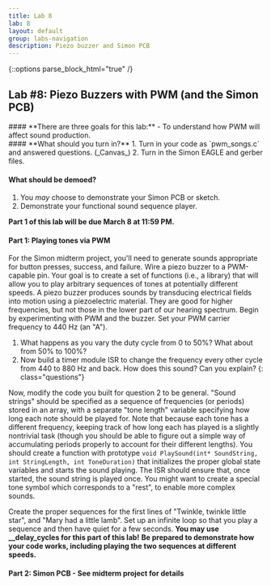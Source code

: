 ```yaml
---
title: Lab 8
lab: 8
layout: default
group: labs-navigation
description: Piezo buzzer and Simon PCB
---
```


{::options parse_block_html="true" /}

## Lab #8: Piezo Buzzers with PWM (and the Simon PCB)

<div class="alert alert-info" role="alert">
#### **There are three goals for this lab:**
  - To understand how PWM will affect sound production.
</div>

<div class="alert alert-danger" role="alert">
#### **What should you turn in?**
  1. Turn in your code as `pwm_songs.c` and answered questions. (_Canvas_)
  2. Turn in the Simon EAGLE and gerber files.

#### **What should be demoed?**
  1. You _may_ choose to demonstrate your Simon PCB or sketch.
  2. Demonstrate your functional sound sequence player.
</div>

**Part 1 of this lab will be due March 8 at 11:59 PM.**

#### Part 1: Playing tones via PWM

For the Simon midterm project, you'll need to generate sounds appropriate for button presses,
success, and failure. Wire a piezo buzzer to a PWM-capable pin. Your goal is to create a
set of functions (i.e., a library) that will allow you to play arbitrary sequences of tones at
potentially different speeds. A piezo buzzer produces sounds by transducing electrical fields
into motion using a piezoelectric material. They are good for higher frequencies, but not those
in the lower part of our hearing spectrum. Begin by experimenting with PWM and the buzzer. Set
your PWM carrier frequency to 440 Hz (an "A").

  1. What happens as you vary the duty cycle from 0 to 50%? What about from 50% to 100%?
  2.  Now build a timer module ISR to change the frequency every other cycle from 440 to 880 Hz
  and back. How does this sound? Can you explain?
  {: class="questions"}

Now, modify the code you built for question 2 to be general. "Sound strings" should be
specified as a sequence of frequencies (or periods) stored in an array, with a separate "tone
length" variable specifying how long each note should be played for. Note that because each
tone has a different frequency, keeping track of how long each has played is a slightly
nontrivial task (though you should be able to figure out a simple way of accumulating periods
properly to account for their different lengths). You should create a function with prototype
`void PlaySound(int* SoundString, int StringLength, int ToneDuration)` that initializes the
proper global state variables and starts the sound playing. The ISR should ensure that, once
started, the sound string is played once. You might want to create a special tone symbol which
corresponds to a "rest", to enable more complex sounds.

Create the proper sequences for the first lines of "Twinkle, twinkle little star", and "Mary had
a little lamb". Set up an infinite loop so that you play a sequence and then have quiet for a
few seconds. **You may use __delay_cycles for this part of this lab!** __Be prepared to
demonstrate how your code works, including playing the two sequences at different speeds.__

#### Part 2: Simon PCB - See midterm project for details


